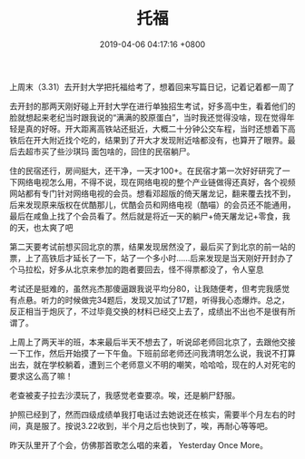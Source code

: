 ﻿---
layout: post
title: 托福
date: 2019-04-06 04:17:16 +0800
categories: 日记
issue_id: 54
---

上周末（3.31）去开封大学把托福给考了，想着回来写篇日记，记着记着都一周了

去开封的那两天刚好碰上开封大学在进行单独招生考试，好多高中生，看着他们的脸就想起来老纪当时跟我说的“满满的胶原蛋白”，当时我还觉得没啥，现在觉得年轻是真的好呀。开大距离高铁站还挺近，大概二十分钟公交车程，当时还想着下高铁后在开大附近找个吃的，结果到了开大才发现附近啥都没有，也算开了眼界。最后去超市买了些沙琪玛 面包啥的，回住的民宿躺尸。

住的民宿还行，房间挺大，还干净，一天才100+。在民宿才第一次好好研究了一下网络电视怎么用，不得不说，现在网络电视的整个产业链做得还真好，各个视频网站都有专门针对网络电视的会员。想看邓超版的倚天屠龙记，翻来覆去找不到，后来发现原来版权在优酷那儿，优酷会员和网络电视（酷喵）的会员还不能通用，最后在咸鱼上找了个会员看了。然后就是将近一天的躺尸+倚天屠龙记+零食，我的天，也太爽了吧

第二天要考试前想买回北京的票，结果发现居然没了，最后买了到北京的前一站的票，上了高铁后才延长了一下，站了一个多小时……后来发现是当天刚好开封办了个马拉松，好多从北京来参加的跑者要回去，怪不得票都没了，令人窒息

考试还是挺难的，虽然兆杰那傻逼跟我说平均分80，让我随便考，但考完我感觉有点悬。听力的时候做完34题后，发现又加试了17题，听得我心态爆炸。总之，反正相当于炮灰了，不过毕竟交换的材料已经交上去了，成绩出不出也不是很有所谓了。

上周上了两天半的班，本来最后半天不想去了，听说邱老师回北京了，去跟他交接一下工作，然后开始摸了一下午鱼。下班前邱老师还问我清明怎么说，我说不打算出去，就在学校躺着，遭到三个老师意义不明的嘲笑，哈哈哈，现在的人对死宅的要求这么高了嘛！

老查被麦子拉去沙漠玩了，我感觉老查要凉。唉，还是躺尸舒服。

护照已经到了，然而四级成绩单我打电话过去她说还在核实，需要半个月左右的时间，真是服了。按说3.22收到，半个月之后也快到了，唉，再耐心等等吧。

昨天队里开了个会，仿佛那首歌怎么唱的来着， Yesterday Once More。
